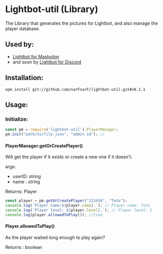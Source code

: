 # Lightbot-util (Library)
The Library that generates the pictures for Lightbot, and also manage the player database.



## Used by:

* [Lightbot for Mastodon](https://github.com/narFnarF/lightbot-mastodon)
* and soon by [Lightbot for Discord](https://github.com/narFnarF/lightbot)

## Installation:

`npm install git://github.com/narFnarF/lightbot-util.git#v0.1.1`

## Usage:

### Initialize:

```javascript
const pm = require('lightbot-util').PlayerManager;
pm.init("path/to/file.json", "admin id"); //
```



#### PlayerManager.getOrCreatePlayer()

Will get the player if it exists or create a new one if it doesn't.

args:

* userID: string
* name : string

Returns: Player

```javascript
const player = pm.getOrCreatePlayer("123456", "Toto");
console.log(`Player name:${player.name}.`); // Player name: Toto
console.log(`Player level: ${player.level}.`); // Player level: 1
console.log(player.allowedToPlay()); //true
```



#### Player.allowedToPlay()

As the player waited long enough to play again?

Returns : boolean

